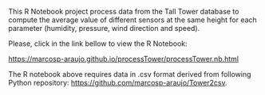 This R Notebook project process data from the Tall Tower database to compute the average value of different sensors at the same height for each parameter (humidity, pressure, wind direction and speed). 

Please, click in the link bellow to view the R Notebook:

https://marcosp-araujo.github.io/processTower/processTower.nb.html

The R notebook above requires data in .csv format derived from following Python repository: https://github.com/marcosp-araujo/Tower2csv.

